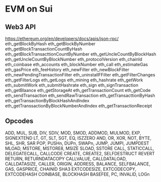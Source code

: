 # EVM on Sui

## Web3 API
https://ethereum.org/en/developers/docs/apis/json-rpc/
eth_getBlockByHash
eth_getBlockByNumber
eth_getBlockTransactionCountByHash
eth_getBlockTransacttionCountByNumber
eth_getUncleCountByBlockHash
eth_getUncleCountByBlockNumber
eth_protocolVersion
eth_chainId
eth_coinbase
eth_accounts
eth_blockNumber
eth_call
eth_estimateGas
eth_gasPrice
eth_feeHistory
eth_newFilter
eth_newBlockFilter
eth_newPendingTransactionFilter
eth_uninstallFFilter
eth_getFilterChanges
eth_getFilterLogs
eth_getLogs
eth_mining
eth_hashrate
eth_getWork
eth_submitWork
eth_submitHashrate
eth_sign
eth_signTransaction
eth_getBlaance
eth_getStorageAt
eth_getTransactionCount
eth_getCode
eth_sendTransaction
eth_sendRawTransaction
eth_getTransacttionByHash
eth_getTransactionByBlockHashAndIndex
eth_getTranssactionByBlockNumberAndIndex
eth_getTransactionReceipt

## Opcodes
ADD, MUL, SUB, DIV, SDIV, MOD, SMOD, ADDMOD, MULMOD, EXP, SIGNEXTEND
LT, GT, SLT, SGT, EQ, ISZZERO
AND, OR, XOR, NOT, BYTE, SHL, SHR, SAR
POP, PUSHn, DUPn, SWAPn,
JUMP, JUMPI, JUMPDEST
MLOAD, MSTORE, MSTORE8, MSIZE
SLOAD, SSTORE
CALL, STATICCALL, DELEGATECALL, CALLCODE
CREATE, CREATE2, SELFDESTRUCT
REVERT
RETURN, RETURNDATACOPY
CALLVALUE, CALLDATALOAD, CALLDATASIZE,
CALLER, ORIGIN, ADDRESS, BALANCE, SELFBALANCE, GAS, GASPRICE, CHAINID
SHA3
EXTCODESIZE, EXTCODECOPY, EXTCODEHASH
COINBASE, BLOCKHASH
BASEFEE, PC, INVALID,
LOGn
